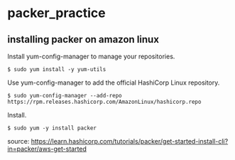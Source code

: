 # packer_practice

## installing packer on amazon linux


Install yum-config-manager to manage your repositories.

`$ sudo yum install -y yum-utils`


Use yum-config-manager to add the official HashiCorp Linux repository.

`$ sudo yum-config-manager --add-repo https://rpm.releases.hashicorp.com/AmazonLinux/hashicorp.repo`

Install.

`$ sudo yum -y install packer`

source: https://learn.hashicorp.com/tutorials/packer/get-started-install-cli?in=packer/aws-get-started